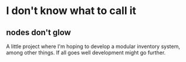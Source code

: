 # I don't know what to call it
## nodes don't glow
A little project where I'm hoping to develop a modular inventory system, among other things. If all goes well development might go further.
